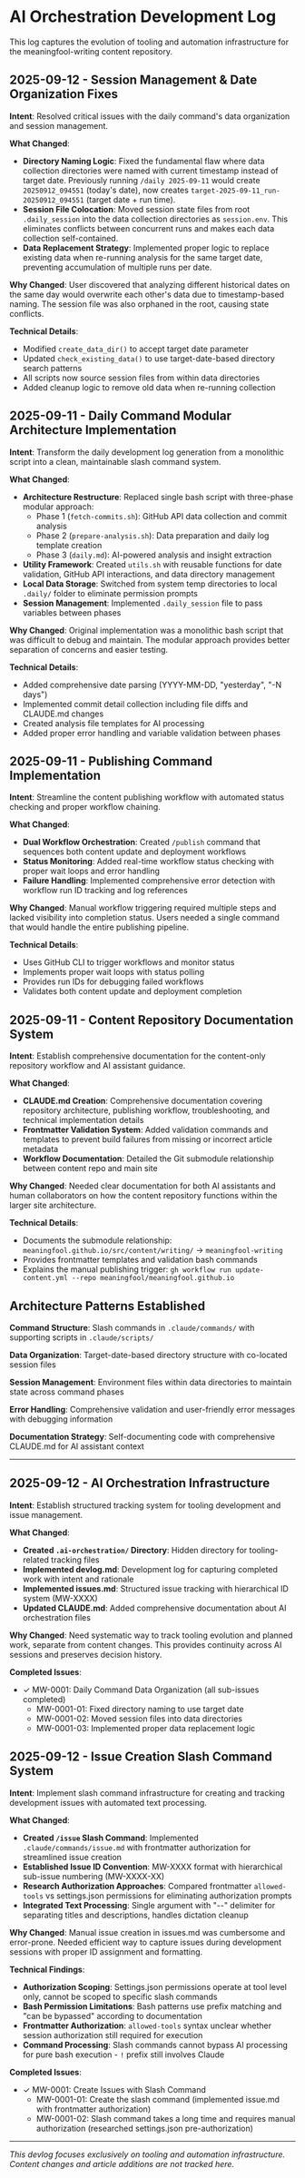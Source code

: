 # AI Orchestration Development Log

This log captures the evolution of tooling and automation infrastructure for the meaningfool-writing content repository.

## 2025-09-12 - Session Management & Date Organization Fixes

**Intent**: Resolved critical issues with the daily command's data organization and session management.

**What Changed**:
- **Directory Naming Logic**: Fixed the fundamental flaw where data collection directories were named with current timestamp instead of target date. Previously running `/daily 2025-09-11` would create `20250912_094551` (today's date), now creates `target-2025-09-11_run-20250912_094551` (target date + run time).
- **Session File Colocation**: Moved session state files from root `.daily_session` into the data collection directories as `session.env`. This eliminates conflicts between concurrent runs and makes each data collection self-contained.
- **Data Replacement Strategy**: Implemented proper logic to replace existing data when re-running analysis for the same target date, preventing accumulation of multiple runs per date.

**Why Changed**: 
User discovered that analyzing different historical dates on the same day would overwrite each other's data due to timestamp-based naming. The session file was also orphaned in the root, causing state conflicts.

**Technical Details**:
- Modified `create_data_dir()` to accept target date parameter
- Updated `check_existing_data()` to use target-date-based directory search patterns  
- All scripts now source session files from within data directories
- Added cleanup logic to remove old data when re-running collection

## 2025-09-11 - Daily Command Modular Architecture Implementation

**Intent**: Transform the daily development log generation from a monolithic script into a clean, maintainable slash command system.

**What Changed**:
- **Architecture Restructure**: Replaced single bash script with three-phase modular approach:
  - Phase 1 (`fetch-commits.sh`): GitHub API data collection and commit analysis
  - Phase 2 (`prepare-analysis.sh`): Data preparation and daily log template creation  
  - Phase 3 (`daily.md`): AI-powered analysis and insight extraction
- **Utility Framework**: Created `utils.sh` with reusable functions for date validation, GitHub API interactions, and data directory management
- **Local Data Storage**: Switched from system temp directories to local `.daily/` folder to eliminate permission prompts
- **Session Management**: Implemented `.daily_session` file to pass variables between phases

**Why Changed**:
Original implementation was a monolithic bash script that was difficult to debug and maintain. The modular approach provides better separation of concerns and easier testing.

**Technical Details**:
- Added comprehensive date parsing (YYYY-MM-DD, "yesterday", "-N days")
- Implemented commit detail collection including file diffs and CLAUDE.md changes
- Created analysis file templates for AI processing
- Added proper error handling and variable validation between phases

## 2025-09-11 - Publishing Command Implementation

**Intent**: Streamline the content publishing workflow with automated status checking and proper workflow chaining.

**What Changed**:
- **Dual Workflow Orchestration**: Created `/publish` command that sequences both content update and deployment workflows
- **Status Monitoring**: Added real-time workflow status checking with proper wait loops and error handling
- **Failure Handling**: Implemented comprehensive error detection with workflow run ID tracking and log references

**Why Changed**:
Manual workflow triggering required multiple steps and lacked visibility into completion status. Users needed a single command that would handle the entire publishing pipeline.

**Technical Details**:
- Uses GitHub CLI to trigger workflows and monitor status
- Implements proper wait loops with status polling
- Provides run IDs for debugging failed workflows
- Validates both content update and deployment completion

## 2025-09-11 - Content Repository Documentation System

**Intent**: Establish comprehensive documentation for the content-only repository workflow and AI assistant guidance.

**What Changed**:
- **CLAUDE.md Creation**: Comprehensive documentation covering repository architecture, publishing workflow, troubleshooting, and technical implementation details
- **Frontmatter Validation System**: Added validation commands and templates to prevent build failures from missing or incorrect article metadata
- **Workflow Documentation**: Detailed the Git submodule relationship between content repo and main site

**Why Changed**:
Needed clear documentation for both AI assistants and human collaborators on how the content repository functions within the larger site architecture.

**Technical Details**:
- Documents the submodule relationship: `meaningfool.github.io/src/content/writing/` → `meaningfool-writing`
- Provides frontmatter templates and validation bash commands
- Explains the manual publishing trigger: `gh workflow run update-content.yml --repo meaningfool/meaningfool.github.io`

## Architecture Patterns Established

**Command Structure**: Slash commands in `.claude/commands/` with supporting scripts in `.claude/scripts/`

**Data Organization**: Target-date-based directory structure with co-located session files

**Session Management**: Environment files within data directories to maintain state across command phases

**Error Handling**: Comprehensive validation and user-friendly error messages with debugging information

**Documentation Strategy**: Self-documenting code with comprehensive CLAUDE.md for AI assistant context

---

## 2025-09-12 - AI Orchestration Infrastructure

**Intent**: Establish structured tracking system for tooling development and issue management.

**What Changed**:
- **Created `.ai-orchestration/` Directory**: Hidden directory for tooling-related tracking files
- **Implemented devlog.md**: Development log for capturing completed work with intent and rationale
- **Implemented issues.md**: Structured issue tracking with hierarchical ID system (MW-XXXX)
- **Updated CLAUDE.md**: Added comprehensive documentation about AI orchestration files

**Why Changed**:
Need systematic way to track tooling evolution and planned work, separate from content changes. This provides continuity across AI sessions and preserves decision history.

**Completed Issues**:
- ✓ MW-0001: Daily Command Data Organization (all sub-issues completed)
  - MW-0001-01: Fixed directory naming to use target date
  - MW-0001-02: Moved session files into data directories  
  - MW-0001-03: Implemented proper data replacement logic

## 2025-09-12 - Issue Creation Slash Command System

**Intent**: Implement slash command infrastructure for creating and tracking development issues with automated text processing.

**What Changed**:
- **Created `/issue` Slash Command**: Implemented `.claude/commands/issue.md` with frontmatter authorization for streamlined issue creation
- **Established Issue ID Convention**: MW-XXXX format with hierarchical sub-issue numbering (MW-XXXX-XX)
- **Research Authorization Approaches**: Compared frontmatter `allowed-tools` vs settings.json permissions for eliminating authorization prompts
- **Integrated Text Processing**: Single argument with "--" delimiter for separating titles and descriptions, handles dictation cleanup

**Why Changed**:
Manual issue creation in issues.md was cumbersome and error-prone. Needed efficient way to capture issues during development sessions with proper ID assignment and formatting.

**Technical Findings**:
- **Authorization Scoping**: Settings.json permissions operate at tool level only, cannot be scoped to specific slash commands
- **Bash Permission Limitations**: Bash patterns use prefix matching and "can be bypassed" according to documentation
- **Frontmatter Authorization**: `allowed-tools` syntax unclear whether session authorization still required for execution
- **Command Processing**: Slash commands cannot bypass AI processing for pure bash execution - `!` prefix still involves Claude

**Completed Issues**:
- ✓ MW-0001: Create Issues with Slash Command
  - MW-0001-01: Create the slash command (implemented issue.md with frontmatter authorization)
  - MW-0001-02: Slash command takes a long time and requires manual authorization (researched settings.json pre-authorization)

---

*This devlog focuses exclusively on tooling and automation infrastructure. Content changes and article additions are not tracked here.*